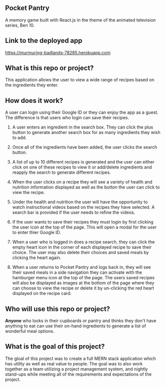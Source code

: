 ## Pocket Pantry
 A memory game built with React.js in the theme of the animated television series, Ben 10.

## Link to the deployed app
https://murmuring-badlands-78285.herokuapp.com

## What is this repo or project?
This application allows the user to view a wide range of recipes based on the ingredients they enter.

## How does it work?
A user can login using their Google ID or they can enjoy the app as a guest. The difference is that users who login can save their recipes.

1. A user enters an ingredient in the search box. They can click the plus button to generate another search box for as many ingredients they wish to add.

2. Once all of the ingredients have been added, the user clicks the search button.

3. A list of up to 10 different recipes is generated and the user can either click on one of these recipes to view it or add/delete ingredients and reapply the search to generate different recipes.

4. When the user clicks on a recipe they will see a variety of health and nutrition information displayed as well as the button the user can click to view the recipe.

5. Under the health and nutrition the user will have the opportunity to watch instructional videos based on the recipes they have selected. A search bar is provided if the user needs to refine the videos.

6. If the user wants to save their recipes they must login by first clicking the user icon at the top of the page. This will open a modal for the user to enter thier Google ID.

7. When a user who is logged in does a recipe search, they can click the empty heart icon in the corner of each displayed recipe to save their choice. The user may also delete their choices and saved meals by clicking the heart again.

8. When a user returns to Pocket Pantry and logs back in, they will see their saved meals in a side navigation they can activate with the hamburger menu icon at the top of the page. The users saved recipes will also be displayed as images at the bottom of the page where they can choose to view the recipe or delete it by un-clicking the red heart displayed on the recipe card.

## Who will use this repo or project?
**Anyone** who looks in their cupboards or pantry and thinks they don't have anything to eat can use their on-hand ingredients to generate a list of wonderful meal options.

## What is the goal of this project?
The gloal of this project was to create a full MERN stack application which has utility as well as real value to people. The goal was to also work together as a team utilizing a project management system, and nightly stand-ups while meeting all of the requirements and expectations of the project.

